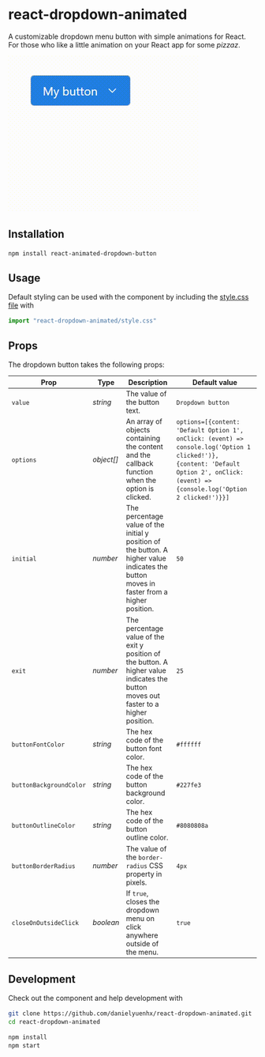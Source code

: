 # react-dropdown-animated
A customizable dropdown menu button with simple animations for React. For those who like a little animation on your React app for some *pizzaz*.

![Alt Text](./public/demo.gif)

## Installation

```bash
npm install react-animated-dropdown-button
```

## Usage
Default styling can be used with the component by including the [style.css file](.src/components/main/style.css) with

```javascript
import "react-dropdown-animated/style.css"
```

## Props

The dropdown button takes the following props:

| Prop | Type | Description | Default value |
|---|---|---|---|
| `value` | _string_  | The value of the button text. | `Dropdown button` |
| `options`  | _object[]_  | An array of objects containing the content and the callback function when the option is clicked. | `options=[{content: 'Default Option 1', onClick: (event) => console.log('Option 1 clicked!')}, {content: 'Default Option 2', onClick: (event) => {console.log('Option 2 clicked!')}}]` |
| `initial` | _number_ | The percentage value of the initial y position of the button. A higher value indicates the button moves in faster from a higher position. | `50` |
| `exit` | _number_ | The percentage value of the exit y position of the button. A higher value indicates the button moves out faster to a higher position. | `25` |
| `buttonFontColor` | _string_ | The hex code of the button font color. | `#ffffff` |
| `buttonBackgroundColor` | _string_ | The hex code of the button background color. | `#227fe3` |
| `buttonOutlineColor` | _string_ | The hex code of the button outline color. | `#8080808a` |
| `buttonBorderRadius` | _number_ | The value of the `border-radius` CSS property in pixels. | `4px` |
| `closeOnOutsideClick` | _boolean_ | If `true`, closes the dropdown menu on click anywhere outside of the menu. | `true` | 

## Development
Check out the component and help development with

```bash
git clone https://github.com/danielyuenhx/react-dropdown-animated.git
cd react-dropdown-animated
```

```bash
npm install
npm start
```